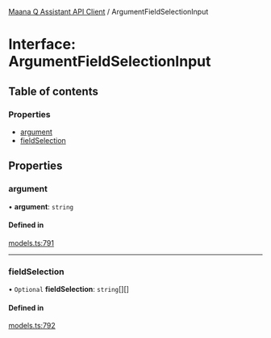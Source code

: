 [Maana Q Assistant API Client](../README.md) / ArgumentFieldSelectionInput

# Interface: ArgumentFieldSelectionInput

## Table of contents

### Properties

- [argument](ArgumentFieldSelectionInput.md#argument)
- [fieldSelection](ArgumentFieldSelectionInput.md#fieldselection)

## Properties

### argument

• **argument**: `string`

#### Defined in

[models.ts:791](https://github.com/maana-io/q-assistant-client/blob/develop/src/models.ts#L791)

___

### fieldSelection

• `Optional` **fieldSelection**: `string`[][]

#### Defined in

[models.ts:792](https://github.com/maana-io/q-assistant-client/blob/develop/src/models.ts#L792)
